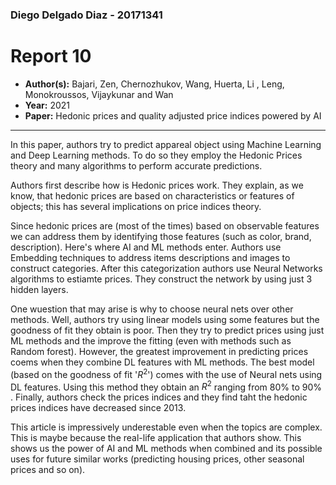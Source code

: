 ### Diego Delgado Diaz - 20171341

# Report 10

* **Author(s):** Bajari, Zen, Chernozhukov, Wang, Huerta, Li , Leng, Monokroussos, Vijaykunar and Wan
* **Year:** 2021
* **Paper:** Hedonic prices and quality adjusted price indices powered by AI
***

In this paper, authors try to predict appareal object using Machine Learning and Deep Learning methods. To do so they employ the Hedonic Prices theory and many algorithms to perform accurate predictions.

Authors first describe how is Hedonic prices work. They explain, as we know, that hedonic prices are based on characteristics or features of objects; this has several implications on price indices theory. 

Since hedonic prices are (most of the times) based on observable features we can address them by identifying those features (such as color, brand, description). Here's where AI and ML methods enter. Authors use Embedding techniques to address items descriptions and images to construct categories. After this categorization authors use Neural Networks algorithms to estiamte prices. They construct the network by using just 3 hidden layers.

One wuestion that may arise is why to choose neural nets over other methods. Well, authors try using linear models using some features but the goodness of fit they obtain is poor. Then they try to predict prices using just ML methods and the improve the fitting (even with methods such as Random forest). However, the greatest improvement in predicting prices coems when they combine DL features with ML methods. The best model (based on the goodness of fit '$R^2$') comes with the use of Neural nets using DL features. Using this method they obtain an $R^2$ ranging from  80% to 90% . Finally, authors check the prices indices and they find taht the hedonic prices indices have decreased since 2013.


This article is impressively underestable even when the topics are complex. This is maybe because the real-life application that authors show. This shows us the power of AI and ML methods when combined and its possible uses for future similar works (predicting housing prices, other seasonal prices and so on).





